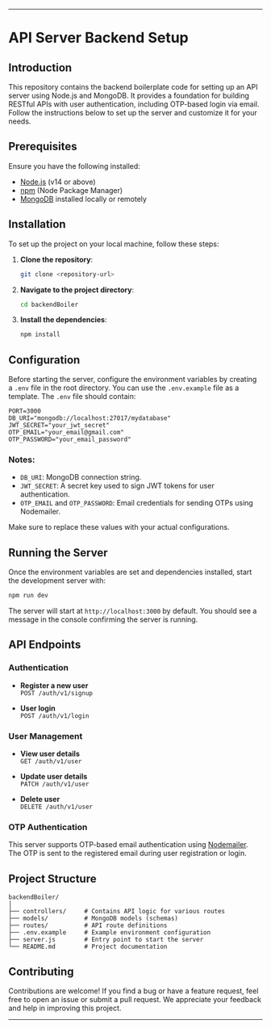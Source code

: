 
---

# API Server Backend Setup

## Introduction

This repository contains the backend boilerplate code for setting up an API server using Node.js and MongoDB. It provides a foundation for building RESTful APIs with user authentication, including OTP-based login via email. Follow the instructions below to set up the server and customize it for your needs.

## Prerequisites

Ensure you have the following installed:

- [Node.js](https://nodejs.org/) (v14 or above)
- [npm](https://www.npmjs.com/) (Node Package Manager)
- [MongoDB](https://www.mongodb.com/) installed locally or remotely

## Installation

To set up the project on your local machine, follow these steps:

1. **Clone the repository**:

   ```bash
   git clone <repository-url>
   ```

2. **Navigate to the project directory**:

   ```bash
   cd backendBoiler
   ```

3. **Install the dependencies**:

   ```bash
   npm install
   ```

## Configuration

Before starting the server, configure the environment variables by creating a `.env` file in the root directory. You can use the `.env.example` file as a template. The `.env` file should contain:

```plaintext
PORT=3000
DB_URI="mongodb://localhost:27017/mydatabase"
JWT_SECRET="your_jwt_secret"
OTP_EMAIL="your_email@gmail.com"
OTP_PASSWORD="your_email_password"
```

### Notes:

- `DB_URI`: MongoDB connection string.
- `JWT_SECRET`: A secret key used to sign JWT tokens for user authentication.
- `OTP_EMAIL` and `OTP_PASSWORD`: Email credentials for sending OTPs using Nodemailer.

Make sure to replace these values with your actual configurations.

## Running the Server

Once the environment variables are set and dependencies installed, start the development server with:

```bash
npm run dev
```

The server will start at `http://localhost:3000` by default. You should see a message in the console confirming the server is running.

## API Endpoints

### Authentication

- **Register a new user**  
  `POST /auth/v1/signup`

- **User login**  
  `POST /auth/v1/login`

### User Management

- **View user details**  
  `GET /auth/v1/user`

- **Update user details**  
  `PATCH /auth/v1/user`

- **Delete user**  
  `DELETE /auth/v1/user`

### OTP Authentication

This server supports OTP-based email authentication using [Nodemailer](https://nodemailer.com/). The OTP is sent to the registered email during user registration or login.

## Project Structure

```plaintext
backendBoiler/
│
├── controllers/     # Contains API logic for various routes
├── models/          # MongoDB models (schemas)
├── routes/          # API route definitions
├── .env.example     # Example environment configuration
├── server.js        # Entry point to start the server
└── README.md        # Project documentation
```

## Contributing

Contributions are welcome! If you find a bug or have a feature request, feel free to open an issue or submit a pull request. We appreciate your feedback and help in improving this project.


---
